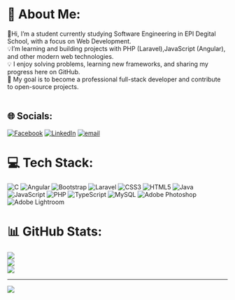 # 💫 About Me:
👋Hi, I’m a student currently studying Software Engineering in EPI Degital School, with a focus on Web Development.<br>💡I’m learning and building projects with  PHP (Laravel),JavaScript (Angular), and other modern web technologies.<br>💡 I enjoy solving problems, learning new frameworks, and sharing my progress here on GitHub.<br>🚀 My goal is to become a professional full-stack developer and contribute to open-source projects.<br><br>


## 🌐 Socials:
[![Facebook](https://img.shields.io/badge/Facebook-%231877F2.svg?logo=Facebook&logoColor=white)](https://facebook.com/yassine.farjallah.7758/) [![LinkedIn](https://img.shields.io/badge/LinkedIn-%230077B5.svg?logo=linkedin&logoColor=white)](https://www.linkedin.com/in/yassine-farjallah-22b30b233/) [![email](https://img.shields.io/badge/Email-D14836?logo=gmail&logoColor=white)](mailto:Yyass2003@gmail.com) 

# 💻 Tech Stack:
![C](https://img.shields.io/badge/c-%2300599C.svg?style=for-the-badge&logo=c&logoColor=white) ![Angular](https://img.shields.io/badge/angular-%23DD0031.svg?style=for-the-badge&logo=angular&logoColor=white) ![Bootstrap](https://img.shields.io/badge/bootstrap-%238511FA.svg?style=for-the-badge&logo=bootstrap&logoColor=white) ![Laravel](https://img.shields.io/badge/laravel-%23FF2D20.svg?style=for-the-badge&logo=laravel&logoColor=white) ![CSS3](https://img.shields.io/badge/css3-%231572B6.svg?style=for-the-badge&logo=css3&logoColor=white) ![HTML5](https://img.shields.io/badge/html5-%23E34F26.svg?style=for-the-badge&logo=html5&logoColor=white) ![Java](https://img.shields.io/badge/java-%23ED8B00.svg?style=for-the-badge&logo=openjdk&logoColor=white) ![JavaScript](https://img.shields.io/badge/javascript-%23323330.svg?style=for-the-badge&logo=javascript&logoColor=%23F7DF1E) ![PHP](https://img.shields.io/badge/php-%23777BB4.svg?style=for-the-badge&logo=php&logoColor=white) ![TypeScript](https://img.shields.io/badge/typescript-%23007ACC.svg?style=for-the-badge&logo=typescript&logoColor=white) ![MySQL](https://img.shields.io/badge/mysql-4479A1.svg?style=for-the-badge&logo=mysql&logoColor=white) ![Adobe Photoshop](https://img.shields.io/badge/adobe%20photoshop-%2331A8FF.svg?style=for-the-badge&logo=adobe%20photoshop&logoColor=white) ![Adobe Lightroom](https://img.shields.io/badge/Adobe%20Lightroom-31A8FF.svg?style=for-the-badge&logo=Adobe%20Lightroom&logoColor=white)
# 📊 GitHub Stats:
![](https://github-readme-stats.vercel.app/api?username=Floky32&theme=dark&hide_border=false&include_all_commits=false&count_private=false)<br/>
![](https://nirzak-streak-stats.vercel.app/?user=Floky32&theme=dark&hide_border=false)<br/>
![](https://github-readme-stats.vercel.app/api/top-langs/?username=Floky32&theme=dark&hide_border=false&include_all_commits=false&count_private=false&layout=compact)

---
[![](https://visitcount.itsvg.in/api?id=Floky32&icon=0&color=0)](https://visitcount.itsvg.in)

<!-- Proudly created with GPRM ( https://gprm.itsvg.in ) -->
